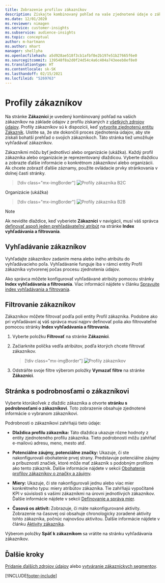 ```yaml
---
title: Zobrazenie profilov zákazníkov
description: Získajte kombinovaný pohľad na vaše zjednotené údaje o zákazníkoch.
ms.date: 12/01/2020
ms.reviewer: nimagen
ms.service: customer-insights
ms.subservice: audience-insights
ms.topic: conceptual
author: m-hartmann
ms.author: mhart
manager: shellyha
ms.openlocfilehash: a5d928ae518f3cb1afbf8e2b197e51b27665f6e0
ms.sourcegitcommit: 139548f8a2d0f24d54c4a6c404a743eeeb8ef8e0
ms.translationtype: HT
ms.contentlocale: sk-SK
ms.lasthandoff: 02/15/2021
ms.locfileid: "5269763"
---
```

# <a name="customer-profiles"></a>Profily zákazníkov

Na stránke **Zákazníci** je uvedený kombinovaný pohľad na vašich zákazníkov na základe údajov z profilu získaných z [všetkých zdrojov údajov](data-sources.md). Profily zákazníkov sú k dispozícii, keď [vytvoríte zjednotenú entitu Zákazník](data-unification.md). Uistite sa, že ste dokončili proces zjednotenia údajov, aby ste získali bohatší prehľad o svojich zákazníkoch. Táto stránka tiež umožňuje vyhľadávať zákazníkov.

Zákazníkmi môžu byť jednotlivci alebo organizácie (ukážka). Každý profil zákazníka alebo organizácie je reprezentovaný dlaždicou. Vyberte dlaždicu a zobrazte ďalšie informácie o konkrétnom zákazníkovi alebo organizácii. Ak chcete zobraziť ďalšie záznamy, použite ovládacie prvky stránkovania v dolnej časti stránky.

> [!div class="mx-imgBorder"] 
> ![Profily zákazníka B2C](media/profiles-customers.png "Profily zákazníka B2C")

Organizácie (ukážka)
> [!div class="mx-imgBorder"] 
> ![Profily zákazníka B2B](media/profile-customers-b2b.png "Profily zákazníka B2B")

> [!NOTE]
> Ak nevidíte dlaždice, keď vyberiete **Zákazníci** v navigácii, musí váš správca [definovať aspoň jeden prehľadávateľný atribút](search-filter-index.md) na stránke **Index vyhľadávania a filtrovania**.

## <a name="search-for-customers"></a>Vyhľadávanie zákazníkov

Vyhľadajte zákazníkov zadaním mena alebo iného atribútu do vyhľadávacieho poľa. Vyhľadávanie funguje iba v rámci entity Profil zákazníka vytvorenej počas procesu zjednotenia údajov.

Ako správca môžete konfigurovať vyhľadávané atribúty pomocou stránky **Index vyhľadávania a filtrovania**. Viac informácií nájdete v článku [Spravujte index vyhľadávania a filtrovania](search-filter-index.md).

## <a name="filter-customers"></a>Filtrovanie zákazníkov

Zákazníkov môžete filtrovať podľa polí entity Profil zákazníka. Podobne ako pri vyhľadávaní aj váš správca musí najprv definovať polia ako filtrovateľné pomocou stránky **Index vyhľadávania a filtrovania**.

1. Vyberte položku **Filtrovať** na stránke **Zákazníci**.

2. Začiarknite políčka vedľa atribútov, podľa ktorých chcete filtrovať zákazníkov.

   > [!div class="mx-imgBorder"] 
   > ![Profily zákazníkov](media/profiles-customers3.png "Profily zákazníkov")

3. Odstráňte svoje filtre výberom položky **Vymazať filtre** na stránke **Zákazníci**.

##  <a name="customer-details-page"></a>Stránka s podrobnosťami o zákazníkovi

Vyberte ktorúkoľvek z dlaždíc zákazníka a otvorte **stránku s podrobnosťami o zákazníkovi**. Toto zobrazenie obsahuje zjednotené informácie o vybranom zákazníkovi.

Podrobnosti o zákazníkovi zahŕňajú tieto údaje:

-   **Dlaždica profilu zákazníka:** Táto dlaždica ukazuje rôzne hodnoty z entity zjednoteného profilu zákazníka. Tieto podrobnosti môžu zahŕňať e-mailovú adresu, meno, mesto atď. 

-   **Potenciálne záujmy, potenciálne značky:** Ukazuje, či ste nakonfigurovali obohatenie prvej strany. Predstavuje potenciálne záujmy a príbuznosti značiek, ktoré môže mať zákazník s podobným profilom ako tento zákazník. Ďalšie informácie nájdete v sekcii [Obohatenie profilov zákazníkov o značky a záujmy](enrichment-microsoft-graph.md).

-   **Miery:** Ukazuje, či ste nakonfigurovali jednu alebo viac mier konkrétneho typu: miery atribútov zákazníka. Tie zahŕňajú vypočítané KPI v súvislosti s vašimi zákazníkmi na úrovni jednotlivých zákazníkov. Ďalšie informácie nájdete v sekcii [Definovanie a správa mier](measures.md).

-   **Časová os aktivít:** Zobrazuje, či máte nakonfigurované aktivity. Zobrazenie na časovej osi obsahuje chronologicky zoradené aktivity tohto zákazníka, počnúc najnovšou aktivitou. Ďalšie informácie nájdete v článku [Aktivity zákazníka](activities.md).

Výberom položky **Späť k zákazníkom** sa vrátite na stránku vyhľadávania zákazníkov.

## <a name="next-steps"></a>Ďalšie kroky

[Pridanie ďalších zdrojov údajov](data-sources.md) alebo [vytváranie zákazníckych segmentov](segments.md).


[!INCLUDE[footer-include](../includes/footer-banner.md)]